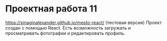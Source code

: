 # Проектная работа 11
https://smaginalexander.github.io/mesto-react/ (тестовая версия)
Проект создан с помощью React. Есть возможность загружать и просматривать фотографии и редактировать профиль.


